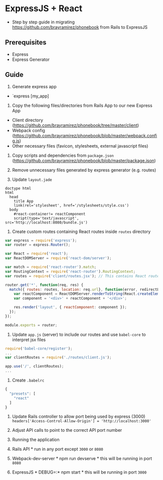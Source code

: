# ExpressJS + React
* Step by step guide in migrating https://github.com/brayramirez/phonebook from Rails to ExpressJS

## Prerequisites
* Express
* Express Generator

## Guide
1. Generate express app
  * `express [my_app]
  
1. Copy the following files/directories from Rails App to our new Express App
  * Client directory (https://github.com/brayramirez/phonebook/tree/master/client)
  * Webpack config (https://github.com/brayramirez/phonebook/blob/master/webpack.config.js)
  * Other necessary files (favicon, stylesheets, external javascript files)

1. Copy scripts and dependencies from `package.json` (https://github.com/brayramirez/phonebook/blob/master/package.json)

1. Remove unnecessary files generated by express generator (e.g. routes)

1. Update `layout.jade`
  ```jade
  doctype html
  html
    head
      title App
      link(rel='stylesheet', href='/stylesheets/style.css')
    body
      #react-container!= reactComponent
      script(type='text/javascript', src='http://localhost:8080/bundle.js')
  ```
  
1. Create custom routes containing React routes inside `routes` directory
  ```js
  var express = require('express');
  var router = express.Router();

  var React = require('react');
  var ReactDOMServer = require('react-dom/server');

  var match = require('react-router').match;
  var RoutingContext = require('react-router').RoutingContext;
  var routes = require('client/routes.jsx'); // This contains React routes

  router.get('*', function(req, res) {
    match({ routes: routes, location: req.url}, function(error, redirectLocation, renderProps) {
      var reactComponent = ReactDOMServer.renderToString(React.createElement(RoutingContext, renderProps));
      var component = '<div>' + reactComponent + '</div>';

      res.render('layout', { reactComponent: component });
    });
  });

  module.exports = router;
  ```

1. Update `app.js` (server) to include our routes and use `babel-core` to interpret jsx files
  ```js
  require('babel-core/register');
  ...
  var clientRoutes = require('./routes/client.js');

  app.use('/', clientRoutes);
  ...
  ```

1. Create `.babelrc`
  ```js
  {
    "presets": [
      "react"
    ]
  }
  ```

1. Update Rails controller to allow port being used by express (3000)
  `headers['Access-Control-Allow-Origin'] = 'http://localhost:3000'`
  
1. Adjust API calls to point to the correct API port number

1. Running the application
  1. Rails API
    * run in any port except `3000` or `8080`
  1. Webpack-dev-server
    * npm run devserve
    * this will be running in port `8080`
  1. ExpressJS
    * DEBUG=:* npm start
    * this will be running in port `3000`
